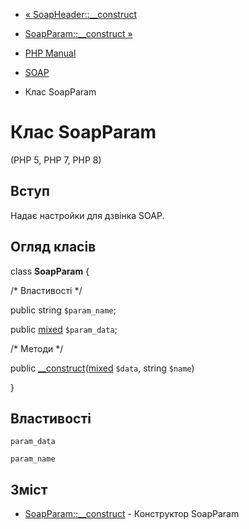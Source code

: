 - [« SoapHeader::\_\_construct](soapheader.construct.md)
- [SoapParam::\_\_construct »](soapparam.construct.md)

- [PHP Manual](index.md)
- [SOAP](book.soap.md)
- Клас SoapParam

# Клас SoapParam

(PHP 5, PHP 7, PHP 8)

## Вступ

Надає настройки для дзвінка SOAP.

## Огляд класів

class **SoapParam** {

/\* Властивості \*/

public string `$param_name`;

public
[mixed](language.types.declarations.md#language.types.declarations.mixed)
`$param_data`;

/\* Методи \*/

public
[\_\_construct](soapparam.construct.md)([mixed](language.types.declarations.md#language.types.declarations.mixed)
`$data`, string `$name`)

}

## Властивості

`param_data`

`param_name`

## Зміст

- [SoapParam::\_\_construct](soapparam.construct.md) - Конструктор
SoapParam
